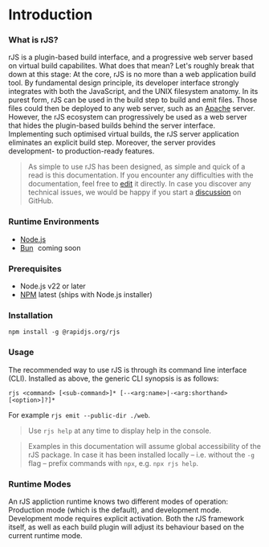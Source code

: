 # Introduction

### What is rJS?

rJS is a plugin-based build interface, and a progressive web server based on virtual build capabilites. What does that mean? Let's roughly break that down at this stage: At the core, rJS is no more than a web application build tool. By fundamental design principle, its developer interface strongly integrates with both the JavaScript, and the UNIX filesystem anatomy. In its purest form, rJS can be used in the build step to build and emit files. Those files could then be deployed to any web server, such as an [Apache](https://httpd.apache.org) server. However, the rJS ecosystem can progressively be used as a web server that hides the plugin-based builds behind the server interface. Implementing such optimised virtual builds, the rJS server application eliminates an explicit build step. Moreover, the server provides development- to production-ready features.

> As simple to use rJS has been designed, as simple and quick of a read is this documentation. If you encounter any difficulties with the documentation, feel free to [edit](https://github.com/rapidjs-org/documentation) it directly. In case you discover any technical issues, we would be happy if you start a [discussion](https://github.com/rapidjs-org/rJS/discussions) on GitHub.

### Runtime Environments

- [Node.js](https://nodejs.org)
- [Bun](https://bun.sh) &hairsp; <span class="badge">coming soon</span>

### Prerequisites

- Node.js v22 or later
- [NPM](https://npmjs.com) latest (ships with Node.js installer)

### Installation

``` console
npm install -g @rapidjs.org/rjs
```

### Usage

The recommended way to use rJS is through its command line interface (CLI). Installed as above, the generic CLI synopsis is as follows:

``` console
rjs <command> [<sub-command>]* [--<arg:name>|-<arg:shorthand> [<option>]?]*
```

For example `rjs emit --public-dir ./web`.

> Use `rjs help` at any time to display help in the console.

> Examples in this documentation will assume global accessibility of the rJS package. In case it has been installed locally – i.e. without the `-g` flag – prefix commands with `npx`, e.g. `npx rjs help`.

### Runtime Modes

An rJS appliction runtime knows two different modes of operation: Production mode (which is the default), and development mode. Development mode requires explicit activation. Both the rJS framework itself, as well as each build plugin will adjust its behaviour based on the current runtime mode.